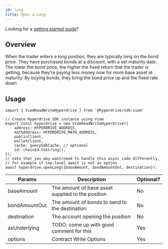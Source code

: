 ```yaml
---
id: long
title: Open a Long
---
```

Looking for a [getting started guide](/docs/sdk/getting-started)?

## Overview
When the trader enters a long position, they are typically long on the bond price. They have purchased bonds at a discount, with a set maturity date. The lower the bond price, the higher the fixed return that the trader is getting, because they’re paying less money now for more base asset at maturity. By buying bonds, they bring the bond price up and the fixed rate down

## Usage

```tsx {14}
import { ViemReadWriteHyperdrive } from '@hyperdrive/sdk-viem'

// Create Hyperdrive SDK instance using Viem
export const hyperdrive = new ViemReadWriteHyperdrive({
    address: HYPERDRIVE_ADDRESS,
    mathAddress: HYPERDRIVE_MATH_ADDRESS,
    publicClient,
    walletClient,
    cache: querySdkCache, // optional
    id: chainId.toString(),
});
// note that you may want/need to handle this async code differently,
// for example if top-level await is not an option
await hyperdrive.openLong({baseAmount, bondAmountOut, destination});
```
| Params        | Description                                   | Optional?      |
| ------------- | --------------------------------------------- | -------------- |
| baseAmount    | The amount of base asset supplied to the position | No           |
| bondAmountOut | The amount of bonds to send to the destination    | No           |
| destination   | The account opening the position                    | No           |
| asUnderlying  | TODO: come up with good comment for this           | Yes          |
| options       | Contract Write Options                             |     Yes          |
